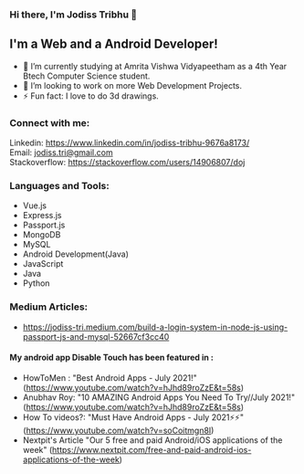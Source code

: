 ### Hi there, I'm Jodiss Tribhu  👋

## I'm a Web and a Android Developer!
- 🏫 I’m currently studying at Amrita Vishwa Vidyapeetham as a 4th Year Btech Computer Science student.
- 👯 I’m looking to work on more Web Development Projects.
- ⚡ Fun fact: I love to do 3d drawings.

### Connect with me:
Linkedin: https://www.linkedin.com/in/jodiss-tribhu-9676a8173/
<br />
Email: jodiss.tri@gmail.com
<br />
Stackoverflow: https://stackoverflow.com/users/14906807/doj

### Languages and Tools:
  - Vue.js
  - Express.js
  - Passport.js
  - MongoDB
  - MySQL
  - Android Development(Java)
  - JavaScript
  - Java
  - Python
  

### Medium Articles:
- https://jodiss-tri.medium.com/build-a-login-system-in-node-js-using-passport-js-and-mysql-52667cf3cc40

#### My android app Disable Touch has been featured in :
  - HowToMen : "Best Android Apps - July 2021!" (https://www.youtube.com/watch?v=hJhd89roZzE&t=58s)
  - Anubhav Roy: "10 AMAZING Android Apps You Need To Try//July 2021!" (https://www.youtube.com/watch?v=hJhd89roZzE&t=58s)
  - How To videos?: "Must Have Android Apps - July 2021⚡⚡" (https://www.youtube.com/watch?v=soCoitmgn8I)
  - Nextpit's Article "Our 5 free and paid Android/iOS applications of the week" (https://www.nextpit.com/free-and-paid-android-ios-applications-of-the-week)



